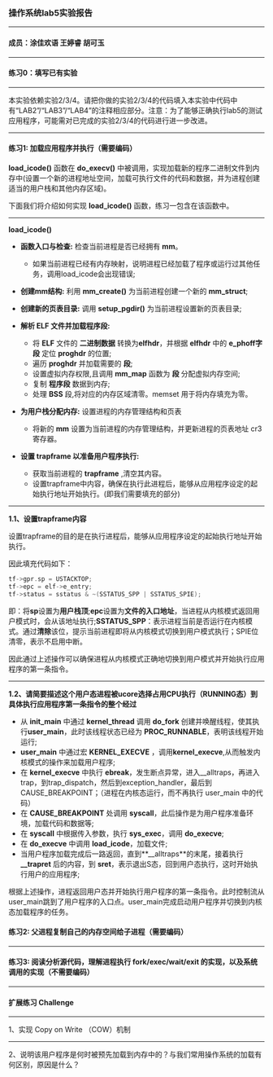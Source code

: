 ### 操作系统lab5实验报告

***

#### 成员：涂佳欢语 王婷睿 胡可玉

***

#### 练习0：填写已有实验

***

本实验依赖实验2/3/4。请把你做的实验2/3/4的代码填入本实验中代码中有“LAB2”/“LAB3”/“LAB4”的注释相应部分。注意：为了能够正确执行lab5的测试应用程序，可能需对已完成的实验2/3/4的代码进行进一步改进。

***

#### 练习1: 加载应用程序并执行（需要编码）

**load_icode()** 函数在 **do_execv()** 中被调用，实现加载新的程序二进制文件到内存中(设置一个新的进程地址空间，加载可执行文件的代码和数据，并为进程创建适当的用户栈和其他内存区域)。

下面我们将介绍如何实现 **load_icode()** 函数，练习一包含在该函数中。

***

**load_icode()**

- **函数入口与检查:** 检查当前进程是否已经拥有 **mm**。
  - 如果当前进程已经有内存映射，说明进程已经加载了程序或运行过其他任务，调用load_icode会出现错误;
- **创建mm结构:** 利用 **mm_create()** 为当前进程创建一个新的 **mm_struct**;
- **创建新的页表目录:** 调用 **setup_pgdir()** 为当前进程设置新的页表目录;
- **解析 ELF 文件并加载程序段:**
  
   - 将 **ELF** 文件的 **二进制数据** 转换为**elfhdr**，并根据 **elfhdr** 中的 **e_phoff字段** 定位 **proghdr** 的位置;
   - 遍历 **proghdr** 并加载需要的 **段**;
   - 设置虚拟内存权限,且调用 **mm_map** 函数为 **段** 分配虚拟内存空间;
   - 复制 **程序段** 数据到内存;
   - 处理 **BSS** 段,将对应的内存区域清零。memset 用于将内存填充为零。
  
- **为用户栈分配内存:** 设置进程的内存管理结构和页表
   - 将新的 **mm** 设置为当前进程的内存管理结构，并更新进程的页表地址 cr3 寄存器。
- **设置 trapframe 以准备用户程序执行:**
  - 获取当前进程的 **trapframe** ,清空其内容。
  - 设置trapframe中内容，确保在执行此进程后，能够从应用程序设定的起始执行地址开始执行。(即我们需要填充的部分)
  
***

**1.1、设置trapframe内容**

设置trapframe的目的是在执行进程后，能够从应用程序设定的起始执行地址开始执行。

因此填充代码如下：

```c++
tf->gpr.sp = USTACKTOP;
tf->epc = elf->e_entry;
tf->status = sstatus & ~(SSTATUS_SPP | SSTATUS_SPIE);
```

即：将**sp**设置为**用户栈顶**;**epc**设置为**文件的入口地址**，当进程从内核模式返回用户模式时，会从该地址执行;**SSTATUS_SPP**：表示进程当前是否运行在内核模式。通过**清除**该位，提示当前进程即将从内核模式切换到用户模式执行；SPIE位清零，表示不启用中断。

因此通过上述操作可以确保进程从内核模式正确地切换到用户模式并开始执行应用程序的第一条指令。

***

**1.2、请简要描述这个用户态进程被ucore选择占用CPU执行（RUNNING态）到具体执行应用程序第一条指令的整个经过**

- 从 **init_main** 中通过 **kernel_thread** 调用 **do_fork** 创建并唤醒线程，使其执行**user_main**，此时该线程状态已经为 **PROC_RUNNABLE**，表明该线程开始运行;
- **user_main** 中通过宏 **KERNEL_EXECVE** ，调用**kernel_execve**,从而触发内核模式的操作来加载用户程序;
- 在 **kernel_execve** 中执行 **ebreak**，发生断点异常，进入__alltraps，再进入trap，到trap_dispatch，然后到exception_handler，最后到CAUSE_BREAKPOINT；（进程在内核态运行，而不再执行 user_main 中的代码）
- 在 **CAUSE_BREAKPOINT** 处调用 **syscall**，此后操作是为用户程序准备环境，加载代码和数据等;
- 在 **syscall** 中根据传入参数，执行 **sys_exec**，调用 **do_execve**;
- 在 **do_execve** 中调用 **load_icode**，加载文件;
- 当用户程序加载完成后一路返回，直到**__alltraps**的末尾，接着执行 **__trapret** 后的内容，到 **sret**，表示退出S态，回到用户态执行，这时开始执行用户的应用程序;

根据上述操作，进程返回用户态并开始执行用户程序的第一条指令。此时控制流从user_main跳到了用户程序的入口点。user_main完成启动用户程序并切换到内核态加载程序的任务。

#### 练习2: 父进程复制自己的内存空间给子进程（需要编码）

***

#### 练习3: 阅读分析源代码，理解进程执行 fork/exec/wait/exit 的实现，以及系统调用的实现（不需要编码）

***

#### 扩展练习 Challenge

***

1、实现 Copy on Write （COW）机制

***

2、说明该用户程序是何时被预先加载到内存中的？与我们常用操作系统的加载有何区别，原因是什么？